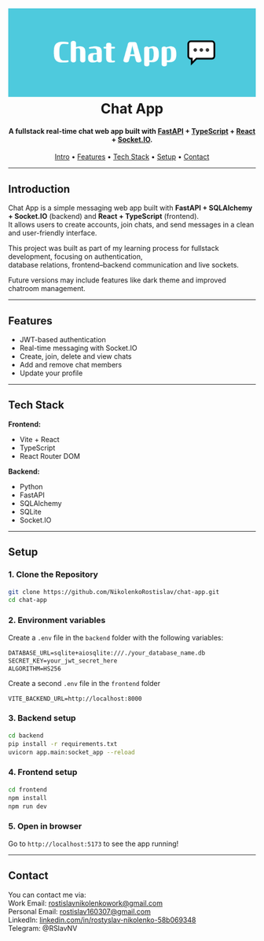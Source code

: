 <h1 align="center">
  <img src="assets/Chat_App_Banner.png" alt="Chat App Banner" width="800"/>
  <br>
  Chat App
</h1>

<h4 align="center">
    A fullstack real-time chat web app built with 
    <a href="https://fastapi.tiangolo.com/" target="_blank">FastAPI</a> + 
    <a href="https://www.typescriptlang.org/" target="_blank">TypeScript</a> + 
    <a href="https://react.dev/" target="_blank">React</a> + 
    <a href="https://socket.io/" target="_blank">Socket.IO</a>.
</h4>

<p align="center">
    <a href="#introduction">Intro</a> •
    <a href="#features">Features</a> •
    <a href="#tech-stack">Tech Stack</a> •
    <a href="#setup">Setup</a> •
    <a href="#contact">Contact</a>
</p>

---

## Introduction

Chat App is a simple messaging web app built with **FastAPI + SQLAlchemy + Socket.IO** (backend) and **React + TypeScript** (frontend).  
It allows users to create accounts, join chats, and send messages in a clean and user-friendly interface.

This project was built as part of my learning process for fullstack development, focusing on authentication,  
database relations, frontend–backend communication and live sockets.  

Future versions may include features like dark theme and improved chatroom management.

---

## Features

- JWT-based authentication
- Real-time messaging with Socket.IO
- Create, join, delete and view chats
- Add and remove chat members
- Update your profile

---

## Tech Stack

**Frontend:**

- Vite + React
- TypeScript
- React Router DOM

**Backend:**

- Python
- FastAPI
- SQLAlchemy
- SQLite
- Socket.IO

---

## Setup

### 1. Clone the Repository

```bash
git clone https://github.com/NikolenkoRostislav/chat-app.git
cd chat-app
```

### 2. Environment variables

Create a `.env` file in the `backend` folder with the following variables:
```env
DATABASE_URL=sqlite+aiosqlite:///./your_database_name.db
SECRET_KEY=your_jwt_secret_here
ALGORITHM=HS256
```
Create a second `.env` file in the `frontend` folder
```env
VITE_BACKEND_URL=http://localhost:8000
```

### 3. Backend setup

```bash
cd backend
pip install -r requirements.txt
uvicorn app.main:socket_app --reload
```

### 4. Frontend setup

```bash
cd frontend
npm install
npm run dev
```

### 5. Open in browser

Go to `http://localhost:5173` to see the app running!

---

## Contact

You can contact me via:  
Work Email: rostislavnikolenkowork@gmail.com  
Personal Email: rostislav160307@gmail.com  
LinkedIn: [linkedin.com/in/rostyslav-nikolenko-58b069348](https://www.linkedin.com/in/rostyslav-nikolenko-58b069348)  
Telegram: @RSlavNV  